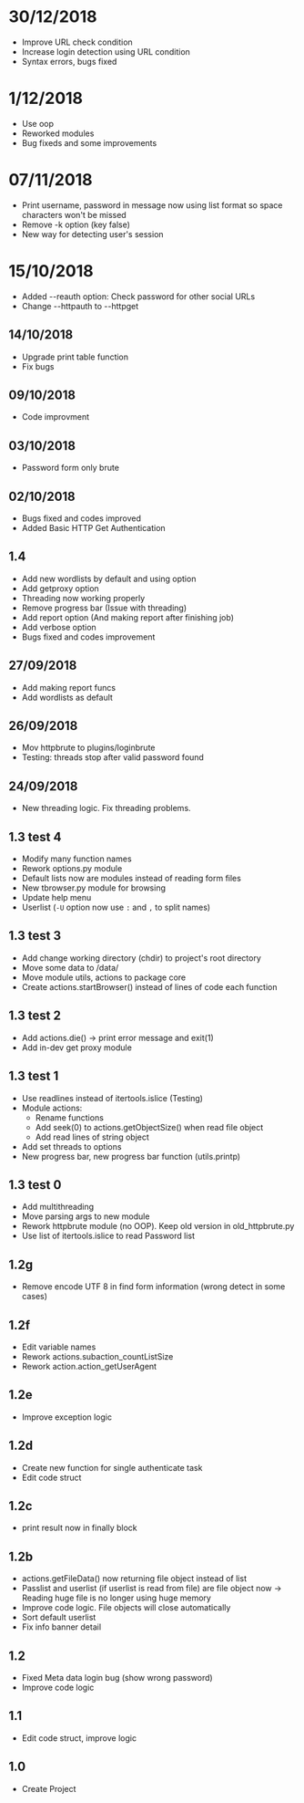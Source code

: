 # 30/12/2018
* Improve URL check condition
* Increase login detection using URL condition
* Syntax errors, bugs fixed

# 1/12/2018
* Use oop
* Reworked modules
* Bug fixeds and some improvements

# 07/11/2018
* Print username, password in message now using list format so space characters won't be missed
* Remove -k option (key false)
* New way for detecting user's session

# 15/10/2018
* Added --reauth option: Check password for other social URLs
* Change --httpauth to --httpget

## 14/10/2018
* Upgrade print table function
* Fix bugs

## 09/10/2018
* Code improvment

## 03/10/2018
* Password form only brute

## 02/10/2018
* Bugs fixed and codes improved
* Added Basic HTTP Get Authentication

## 1.4
* Add new wordlists by default and using option
* Add getproxy option
* Threading now working properly
* Remove progress bar (Issue with threading)
* Add report option (And making report after finishing job)
* Add verbose option
* Bugs fixed and codes improvement

## 27/09/2018
* Add making report funcs
* Add wordlists as default

## 26/09/2018
* Mov httpbrute to plugins/loginbrute
* Testing: threads stop after valid password found

## 24/09/2018
* New threading logic. Fix threading problems.

## 1.3 test 4
* Modify many function names
* Rework options.py module
* Default lists now are modules instead of reading form files
* New tbrowser.py module for browsing
* Update help menu
* Userlist (`-U` option now use `:` and `,` to split names)

## 1.3 test 3
* Add change working directory (chdir) to project's root directory 
* Move some data to /data/
* Move module utils, actions to package core
* Create actions.startBrowser() instead of lines of code each function


## 1.3 test 2
* Add actions.die() -> print error message and exit(1)
* Add in-dev get proxy module


## 1.3 test 1
* Use readlines instead of itertools.islice (Testing)
* Module actions:
	* Rename functions
	* Add seek(0) to actions.getObjectSize() when read file object
	* Add read lines of string object
* Add set threads to options
* New progress bar, new progress bar function (utils.printp)

## 1.3 test 0
* Add multithreading
* Move parsing args to new module
* Rework httpbrute module (no OOP). Keep old version in old_httpbrute.py
* Use list of itertools.islice to read Password list

## 1.2g
* Remove encode UTF 8 in find form information (wrong detect in some cases)

## 1.2f
* Edit variable names
* Rework actions.subaction_countListSize
* Rework action.action_getUserAgent

## 1.2e
* Improve exception logic

## 1.2d
* Create new function for single authenticate task
* Edit code struct

## 1.2c
* print result now in finally block

## 1.2b
* actions.getFileData() now returning file object instead of list
* Passlist and userlist (if userlist is read from file) are file object now
	-> Reading huge file is no longer using huge memory
* Improve code logic. File objects will close automatically
* Sort default userlist
* Fix info banner detail

## 1.2
* Fixed Meta data login bug (show wrong password)
* Improve code logic

## 1.1
* Edit code struct, improve logic
## 1.0
* Create Project